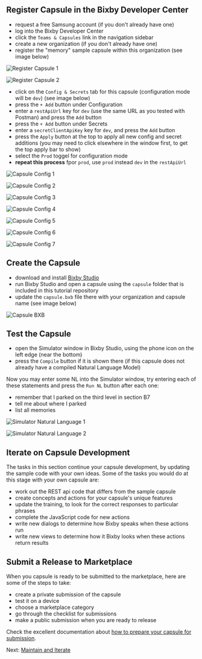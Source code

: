 ## Register Capsule in the Bixby Developer Center

- request a free Samsung account (if you don't already have one)
- log into the Bixby Developer Center
- click the `Teams & Capsules` link in the navigation sidebar
- create a new organization (if you don't already have one)
- register the "memory" sample capsule within this organization (see image below)

![Register Capsule 1](register-capsule-1.png)

![Register Capsule 2](register-capsule-2.png)

- click on the `Config & Secrets` tab for this capsule (configuration mode will be `dev`) (see image below)
- press the `+ Add` button under Configuration
- enter a `restApiUrl` key for `dev` (use the same URL as you tested with Postman) and press the `Add` button 
- press the `+ Add` button under Secrets
- enter a `secretClientApiKey` key for `dev`, and press the `Add` button
- press the `Apply` button at the top to apply all new config and secret additions (you may need to click elsewhere in the window first, to get the top apply bar to show)
- select the `Prod` toggel for configuration mode
- **repeat this process** fpor `prod`, use `prod` instead `dev` in the `restApiUrl`

![Capsule Config 1](capsule-config-1.png)

![Capsule Config 2](capsule-config-2.png)

![Capsule Config 3](capsule-config-3.png)

![Capsule Config 4](capsule-config-4.png)

![Capsule Config 5](capsule-config-5.png)

![Capsule Config 6](capsule-config-6.png)

![Capsule Config 7](capsule-config-7.png)

## Create the Capsule

- download and install [Bixby Studio](https://bixbydevelopers.com/)
- run Bixby Studio and open a capsule using the `capsule` folder that is included in this tutorial repository
- update the `capsule.bxb` file there with your organization and capsule name (see image below)

![Capsule BXB](capsule-bxb.png)

## Test the Capsule

- open the Simulator window in Bixby Studio, using the phone icon on the left edge (near the bottom)
- press the `Compile` button if it is shown there (if this capsule does not already have a compiled Natural Language Model)

Now you may enter some NL into the Simulator window, try entering each of these statements
and press the `Run NL` button after each one:
- remember that I parked on the third level in section B7
- tell me about where I parked
- list all memories

![Simulator Natural Language 1](simulator-nl-1.png)

![Simulator Natural Language 2](simulator-nl-2.png)

## Iterate on Capsule Development

The tasks in this section continue your capsule development, by updating the sample code with
your own ideas. Some of the tasks you would do at this stage with your own capsule are:
- work out the REST api code that differs from the sample capsule
- create concepts and actions for your capsule's unique features
- update the training, to look for the correct responses to particular phrases
- complete the JavaScript code for new actions
- write new dialogs to determine how Bixby speaks when these actions run
- write new views to determine how it Bixby looks when these actions return results

## Submit a Release to Marketplace

When you capsule is ready to be submitted to the marketplace, here are some of the steps to take:
- create a private submission of the capsule
- test it on a device
- choose a marketplace category
- go through the checklist for submissions
- make a public submission when you are ready to release

Check the excellent documentation about
[how to prepare your capsule for submission](https://bixbydevelopers.com/dev/docs/dev-guide/developers/deploying.prep-marketplace).

Next: [Maintain and Iterate](07-maintenance-and-iteration.md)
